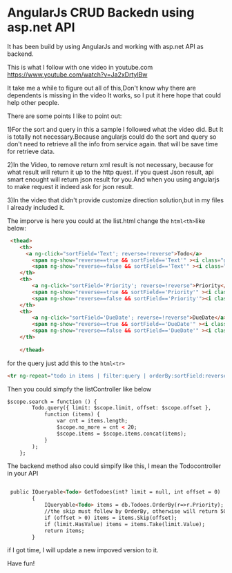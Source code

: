 AngularJs CRUD Backedn using asp.net API
============

It has been build by using AngularJs and working with asp.net API as backend.

This is what I follow with one video in youtube.com https://www.youtube.com/watch?v=Ja2xDrtylBw

It take me a while to figure out all of this,Don't know why there are dependents is missing in the video It works, so I put it here hope that could help other people.

There are some points I like to point out:

1)For the sort and query in this a sample I followed what the video did. But It is totally not necessary.Because angularjs could do the sort and query so don't need to retrieve all the info from service again. that will be save time for retrieve data.

2)In the Video, to remove return xml result is not necessary, because for what result will return it up to the http quest. if you quest Json result, api smart enought will return json result for you.And when you using angularjs to make request it indeed ask for json result.

3)In the video that didn't provide customize direction solution,but in my files I already included it.

The imporve is here you could at the list.html change the ```html<th>```like below:
```html
 <thead>
    <th>
      <a ng-click="sortField='Text'; reverse=!reverse">Todo</a> 
        <span ng-show="reverse==true && sortField=='Text'" ><i class="glyphicon glyphicon-arrow-down"></i></span>
        <span ng-show="reverse==false && sortField=='Text'" ><i class="glyphicon glyphicon-arrow-up"></i></span>       
    </th>
    <th>
        <a ng-click="sortField='Priority'; reverse=!reverse">Priority</a>     
        <span ng-show="reverse==true && sortField=='Priority'" ><i class="glyphicon glyphicon-arrow-down"></i></span>
        <span ng-show="reverse==false && sortField=='Priority'"><i class="glyphicon glyphicon-arrow-up"></i></span>       
    </th>
    <th>
        <a ng-click="sortField='DueDate'; reverse=!reverse">DueDate</a>   
        <span ng-show="reverse==true && sortField=='DueDate'" ><i class ="glyphicon glyphicon-arrow-down"></i></span>
        <span ng-show="reverse==false && sortField=='DueDate'" ><i class="glyphicon glyphicon-arrow-up"></i></span>       
    </th>
  
    </thead>
```
    
for the query just add this to the ```html<tr>```
```html
<tr ng-repeat="todo in items | filter:query | orderBy:sortField:reverse">
```
Then you could simpfy the listController like below
```html
$scope.search = function () {
        Todo.query({ limit: $scope.limit, offset: $scope.offset },
            function (items) {
                var cnt = items.length;
                $scope.no_more = cnt < 20;
                $scope.items = $scope.items.concat(items);
            }
        );
    };
```  

The backend method also could simpify like this, I mean the Todocontroller in your API
```html

 public IQueryable<Todo> GetTodoes(int? limit = null, int offset = 0)
        {
            IQueryable<Todo> items = db.Todoes.OrderBy(r=>r.Priority);
            //the skip must follew by OrderBy, otherwise will return 500 error
            if (offset > 0) items = items.Skip(offset);
            if (limit.HasValue) items = items.Take(limit.Value);
            return items;
        }

```



  if I got time, I will update a new impoved version to it.
  
  Have fun!

